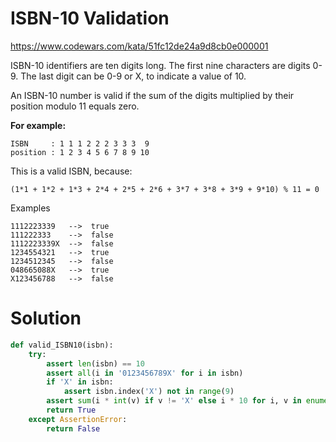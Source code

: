# ISBN-10 Validation

https://www.codewars.com/kata/51fc12de24a9d8cb0e000001

ISBN-10 identifiers are ten digits long. The first nine characters are digits 0-9. The last digit can be 0-9 or X, to
indicate a value of 10.

An ISBN-10 number is valid if the sum of the digits multiplied by their position modulo 11 equals zero.

**For example:**

```
ISBN     : 1 1 1 2 2 2 3 3 3  9
position : 1 2 3 4 5 6 7 8 9 10
```

This is a valid ISBN, because:

```
(1*1 + 1*2 + 1*3 + 2*4 + 2*5 + 2*6 + 3*7 + 3*8 + 3*9 + 9*10) % 11 = 0
```

Examples

```
1112223339   -->  true
111222333    -->  false
1112223339X  -->  false
1234554321   -->  true
1234512345   -->  false
048665088X   -->  true
X123456788   -->  false
```

# Solution

```python
def valid_ISBN10(isbn):
    try:
        assert len(isbn) == 10
        assert all(i in '0123456789X' for i in isbn)
        if 'X' in isbn:
            assert isbn.index('X') not in range(9)
        assert sum(i * int(v) if v != 'X' else i * 10 for i, v in enumerate(isbn, 1)) % 11 == 0
        return True
    except AssertionError:
        return False
```